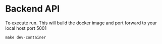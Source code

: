 # Backend API

To execute run. This will build the docker image and port forward to your local host port 5001

``` python
make dev-container
```
